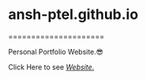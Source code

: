 # ansh-ptel.github.io
=====================

Personal Portfolio Website.😎

Click Here to see <a href="https://ansh-ptel.github.io"><i>Website</i>.</a>
